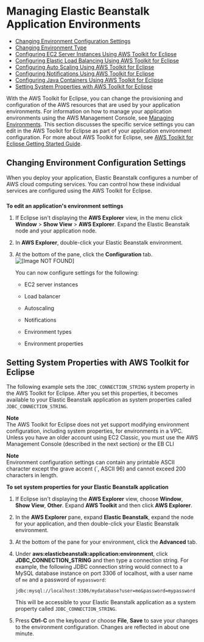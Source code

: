 # Managing Elastic Beanstalk Application Environments<a name="create_deploy_Java.managingappenv"></a>


+ [Changing Environment Configuration Settings](#create_deploy_Java.managingappenv.env)
+ [Changing Environment Type](create_deploy_Java.managingappenv.envtype.md)
+ [Configuring EC2 Server Instances Using AWS Toolkit for Eclipse](create_deploy_Java.managingappenv.ec2.md)
+ [Configuring Elastic Load Balancing Using AWS Toolkit for Eclipse](create_deploy_Java.managingappenv.elb.md)
+ [Configuring Auto Scaling Using AWS Toolkit for Eclipse](create_deploy_Java.managingappenv.as.md)
+ [Configuring Notifications Using AWS Toolkit for Eclipse](create_deploy_Java.managingappenv.sns.md)
+ [Configuring Java Containers Using AWS Toolkit for Eclipse](create_deploy_Java.container.md)
+ [Setting System Properties with AWS Toolkit for Eclipse](#create_deploy_Java.managing.customenv.eclipse)

 With the AWS Toolkit for Eclipse, you can change the provisioning and configuration of the AWS resources that are used by your application environments\. For information on how to manage your application environments using the AWS Management Console, see [Managing Environments](using-features.managing.md)\. This section discusses the specific service settings you can edit in the AWS Toolkit for Eclipse as part of your application environment configuration\. For more about AWS Toolkit for Eclipse, see [AWS Toolkit for Eclipse Getting Started Guide](http://docs.aws.amazon.com/AWSToolkitEclipse/latest/GettingStartedGuide/)\. 

## Changing Environment Configuration Settings<a name="create_deploy_Java.managingappenv.env"></a>

When you deploy your application, Elastic Beanstalk configures a number of AWS cloud computing services\. You can control how these individual services are configured using the AWS Toolkit for Eclipse\.

### <a name="create_deploy_Java.managingappenv.env.CON"></a>

**To edit an application's environment settings**

1. If Eclipse isn't displaying the **AWS Explorer** view, in the menu click **Window** > **Show View** > **AWS Explorer**\. Expand the Elastic Beanstalk node and your application node\. 

1. In **AWS Explorer**, double\-click your Elastic Beanstalk environment\.

1. At the bottom of the pane, click the **Configuration** tab\.  
![\[Image NOT FOUND\]](http://docs.aws.amazon.com/elasticbeanstalk/latest/dg/images/aeb-eclipse-overview.png)

   You can now configure settings for the following:

   + EC2 server instances

   + Load balancer

   + Autoscaling

   + Notifications

   + Environment types

   + Environment properties

## Setting System Properties with AWS Toolkit for Eclipse<a name="create_deploy_Java.managing.customenv.eclipse"></a>

The following example sets the `JDBC_CONNECTION_STRING` system property in the AWS Toolkit for Eclipse\. After you set this properties, it becomes available to your Elastic Beanstalk application as system properties called `JDBC_CONNECTION_STRING`\.

**Note**  
 The AWS Toolkit for Eclipse does not yet support modifying environment configuration, including system properties, for environments in a VPC\. Unless you have an older account using EC2 Classic, you must use the AWS Management Console \(described in the next section\) or the EB CLI 

**Note**  
Environment configuration settings can contain any printable ASCII character except the grave accent \(`, ASCII 96\) and cannot exceed 200 characters in length\.

 **To set system properties for your Elastic Beanstalk application** 

1. If Eclipse isn't displaying the **AWS Explorer** view, choose **Window**, **Show View**, **Other**\. Expand **AWS Toolkit** and then click **AWS Explorer**\.

1. In the **AWS Explorer** pane, expand **Elastic Beanstalk**, expand the node for your application, and then double\-click your Elastic Beanstalk environment\.

1. At the bottom of the pane for your environment, click the **Advanced** tab\.

1. Under **aws:elasticbeanstalk:application:environment**, click **JDBC\_CONNECTION\_STRING** and then type a connection string\. For example, the following JDBC connection string would connect to a MySQL database instance on port 3306 of localhost, with a user name of `me` and a password of `mypassword`:

    ` jdbc:mysql://localhost:3306/mydatabase?user=me&password=mypassword ` 

   This will be accessible to your Elastic Beanstalk application as a system property called `JDBC_CONNECTION_STRING`\.

1. Press **Ctrl\-C** on the keyboard or choose **File**, **Save** to save your changes to the environment configuration\. Changes are reflected in about one minute\. 